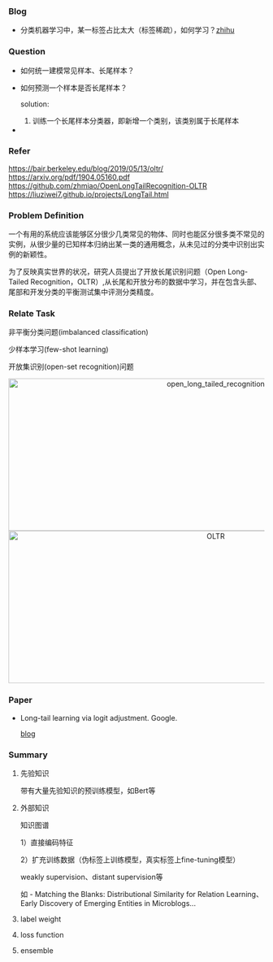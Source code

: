 ### Blog

+ 分类机器学习中，某一标签占比太大（标签稀疏），如何学习？[zhihu](<https://www.zhihu.com/question/372186043>) 



### Question

+ 如何统一建模常见样本、长尾样本？

  

+ 如何预测一个样本是否长尾样本？

  solution:

  1. 训练一个长尾样本分类器，即新增一个类别，该类别属于长尾样本

+ 


### Refer
https://bair.berkeley.edu/blog/2019/05/13/oltr/
https://arxiv.org/pdf/1904.05160.pdf
https://github.com/zhmiao/OpenLongTailRecognition-OLTR
https://liuziwei7.github.io/projects/LongTail.html


### Problem Definition
一个有用的系统应该能够区分很少几类常见的物体、同时也能区分很多类不常见的实例，从很少量的已知样本归纳出某一类的通用概念，从未见过的分类中识别出实例的新颖性。

为了反映真实世界的状况，研究人员提出了开放长尾识别问题（Open Long-Tailed Recognition，OLTR）,从长尾和开放分布的数据中学习，并在包含头部、尾部和开发分类的平衡测试集中评测分类精度。

### Relate Task
非平衡分类问题(imbalanced classification)

少样本学习(few-shot learning)

开放集识别(open-set recognition)问题

<div align="center">
<img src="https://github.com/bifeng/nlp_paper_notes/raw/master/image/open_long_tailed_recognition.jpg" width="800" height="300" alt="open_long_tailed_recognition"></img>
</div>

<div align="center">
<img src="https://github.com/bifeng/nlp_paper_notes/raw/master/image/OLTR.jpg" width="800" height="300" alt="OLTR"></img>
</div>


### Paper

+ Long-tail learning via logit adjustment. Google. 

  [blog](https://kexue.fm/archives/7615#%E5%B8%B8%E8%A7%81%E6%80%9D%E8%B7%AF) 



### Summary

1. 先验知识

   带有大量先验知识的预训练模型，如Bert等

2. 外部知识

   知识图谱

   1）直接编码特征

   2）扩充训练数据（伪标签上训练模型，真实标签上fine-tuning模型）

   weakly supervision、distant supervision等

   如 - Matching the Blanks: Distributional Similarity for Relation Learning、Early Discovery of Emerging Entities in Microblogs...
   
3. label weight

   

4. loss function

    

5. ensemble












